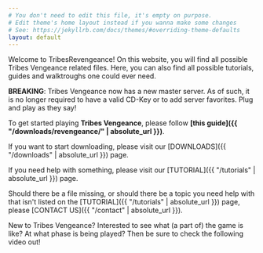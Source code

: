```yaml
---
# You don't need to edit this file, it's empty on purpose.
# Edit theme's home layout instead if you wanna make some changes
# See: https://jekyllrb.com/docs/themes/#overriding-theme-defaults
layout: default
---
```


Welcome to TribesRevengeance! On this website, you will find all possible Tribes Vengeance related files. Here, you can also find all possible tutorials, guides and walktroughs one could ever need.

**BREAKING**: Tribes Vengeance now has a new master server. As of such, it is no longer required to have a valid CD-Key or to add server favorites. Plug and play as they say!

To get started playing **Tribes Vengeance**, please follow **[this guide]({{ "/downloads/revengeance/" | absolute_url }})**.


If you want to start downloading, please visit our [DOWNLOADS]({{ "/downloads" | absolute_url }}) page.

If you need help with something, please visit our [TUTORIAL]({{ "/tutorials" | absolute_url }}) page.

Should there be a file missing, or should there be a topic you need help with that isn't listed on the  [TUTORIAL]({{ "/tutorials" | absolute_url }}) page, please  [CONTACT US]({{ "/contact" | absolute_url }}).

New to Tribes Vengeance? Interested to see what (a part of) the game is like? At what phase is being played? Then be sure to check the following video out!
